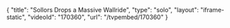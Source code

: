 {
    "title": "Sollors Drops a Massive Wallride",
    "type": "solo",
    "layout": "iframe-static",
    "videoId": "170360",
    "url": "\/tvpembed\/170360"
}